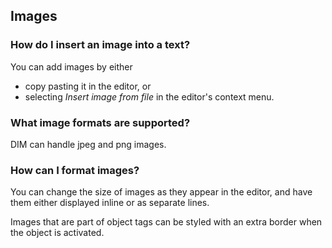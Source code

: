## Images

### How do I insert an image into a text?

You can add images by either

- copy pasting it in the editor, or
- selecting _Insert image from file_ in the editor's context menu.

### What image formats are supported?

DIM can handle jpeg and png images.

### How can I format images?

You can change the size of images as they appear in the editor, and have them either displayed inline or as separate lines.

Images that are part of object tags can be styled with an extra border when the object is activated.
